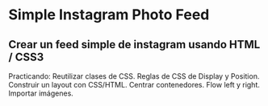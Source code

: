 # Simple Instagram Photo Feed
## Crear un feed simple de instagram usando HTML / CSS3
Practicando: 
    Reutilizar clases de CSS.
    Reglas de CSS de Display y Position.
    Construir un layout con CSS/HTML.
    Centrar contenedores.
    Flow left y right.
    Importar imágenes.